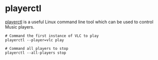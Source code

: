 # playerctl

[playerctl](https://github.com/altdesktop/playerctl) is a useful Linux command
line tool which can be used to control Music players.

```
# Command the first instance of VLC to play
playerctl --player=vlc play

# Command all players to stop
playerctl --all-players stop
```
